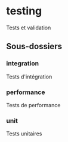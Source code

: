 # testing

Tests et validation

## Sous-dossiers

### integration

Tests d'intégration

### performance

Tests de performance

### unit

Tests unitaires

